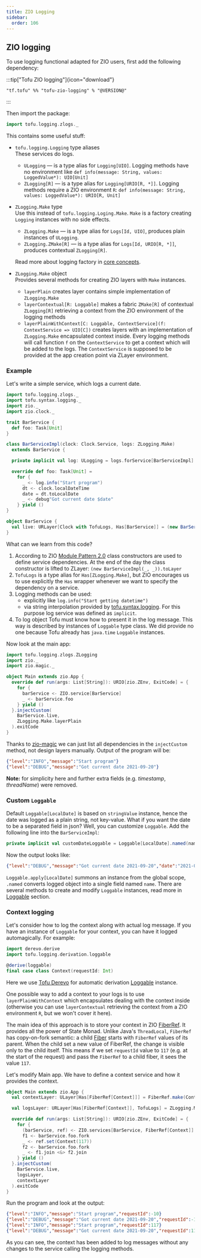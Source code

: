 ```yaml
---
title: ZIO Logging
sidebar:
  order: 106
---
```


## ZIO logging
To use logging functional adapted for ZIO users, first add the following dependency:

:::tip["Tofu ZIO logging"]{icon="download"}

```
"tf.tofu" %% "tofu-zio-logging" % "@VERSION@"
```
:::

Then import the package:
```scala
import tofu.logging.zlogs._
```
This contains some useful stuff:

* `tofu.logging.Logging` type aliases\
These services do logs.
  - `ULogging` — is a type alias for `Logging[UIO]`. Logging methods have no environment like 
  `def info(message: String, values: LoggedValue*): UIO[Unit]`
  - `ZLogging[R]` — is a type alias for `Logging[URIO[R, *]]`. Logging methods require a ZIO environment `R`:
  `def info(message: String, values: LoggedValue*): URIO[R, Unit]`
  

* `ZLogging.Make` type\
  Use this instead of `tofu.logging.Loging.Make`. `Make` is a factory creating `Logging` instances with no side effects.
  - `ZLogging.Make` — is a type alias for `Logs[Id, UIO]`, produces plain instances of `ULogging`.
  - `ZLogging.ZMake[R]` — is a type alias for `Logs[Id, URIO[R, *]]`, produces contextual `ZLogging[R]`.

  Read more about logging factory in [core concepts](/docs/logging/core-concepts).


* `ZLogging.Make` object\
Provides several methods for creating ZIO layers with `Make` instances.
  - `layerPlain` creates layer contains simple implementation of `ZLogging.Make`
  - `layerContextual[R: Loggable]` makes a fabric `ZMake[R]` of contextual `ZLogging[R]` retrieving a context from 
  the ZIO environment of the logging methods
  - `layerPlainWithContext[C: Loggable, ContextService](f: ContextService => UIO[C])` creates layers with an implementation 
  of `ZLogging.Make` encapsulated context inside. Every logging methods will call function `f` on the `ContextService` 
  to get a context which will be added to the logs. The `ContextService` is supposed to be provided at the app creation point 
  via ZLayer environment.

### Example
Let's write a simple service, which logs a current date. 
```scala
import tofu.logging.zlogs._
import tofu.syntax.logging._
import zio._
import zio.clock._

trait BarService {
  def foo: Task[Unit]
}

class BarServiceImpl(clock: Clock.Service, logs: ZLogging.Make)
  extends BarService {

  private implicit val log: ULogging = logs.forService[BarServiceImpl]

  override def foo: Task[Unit] =
    for {
      _ <- log.info("Start program")
      dt <- clock.localDateTime
      date = dt.toLocalDate
      _ <- debug"Got current date $date"
    } yield ()
}

object BarService {
  val live: URLayer[Clock with TofuLogs, Has[BarService]] = (new BarServiceImpl(_, _)).toLayer
}
```

What can we learn from this code?
1. According to ZIO [Module Pattern 2.0](https://zio.dev/1.x/datatypes/contextual/index#module-pattern-20) 
class constructors are used to define service dependencies. At the end of the day the class constructor
is lifted to ZLayer: `(new BarServiceImpl(_, _)).toLayer`
2. `TofuLogs` is a type alias for `Has[ZLogging.Make]`, but ZIO encourages us to use explicitly the `Has` wrapper 
whenever we want to specify the dependency on a service.
3. Logging methods can be used:
   * explicitly like `log.info("Start getting datetime")`
   * via string interpolation provided by [tofu.syntax.logging](/docs/logging/syntax). For this purpose 
   log service was defined as `implicit`.
4. To log object Tofu must know how to present it in the log message. This way is described by instances of `Loggable`
type class. We did provide no one because Tofu already has `java.time` `Loggable` instances.

Now look at the main app:
```scala
import tofu.logging.zlogs.ZLogging
import zio._
import zio.magic._

object Main extends zio.App {
  override def run(args: List[String]): URIO[zio.ZEnv, ExitCode] = {
    for {
      barService <- ZIO.service[BarService]
      _ <- barService.foo
    } yield ()
  }.injectCustom(
    BarService.live,
    ZLogging.Make.layerPlain
  ).exitCode
}
```
Thanks to [zio-magic](https://github.com/kitlangton/zio-magic/) we can just list all dependencies in 
the `injectCustom` method, not design layers manually. Output of the program will be:
```json lines
{"level":"INFO","message":"Start program"}
{"level":"DEBUG","message":"Got current date 2021-09-20"}
```
**Note:** for simplicity here and further extra fields (e.g. *timestamp*, *threadName*) were removed.

### Custom `Loggable`
Default `Loggable[LocalDate]` is based on `stringValue` instance, hence the date was logged as a plain string, not key-value. 
What if you want the date to be a separated field in json? Well, you can customize `Loggable`. Add the following line into the `BarServiceImpl`:
```scala
private implicit val customDateLoggable = Loggable[LocalDate].named(name="date")
```
Now the output looks like:
```json lines
{"level":"DEBUG","message":"Got current date 2021-09-20","date":"2021-09-20"}
```
`Loggable.apply[LocalDate]` summons an instance from the global scope, `.named` converts logged object into a single field named `name`.
There are several methods to create and modify `Loggable` instances, read more in [Loggable](/docs/logging/loggable) section.

### Context logging
Let's consider how to log the context along with actual log message. If you have an instance of `Loggable` for your context, 
you can have it logged automagically. For example:
```scala
import derevo.derive
import tofu.logging.derivation.loggable

@derive(loggable)
final case class Context(requestId: Int)
```
Here we use [Tofu Derevo](https://github.com/tofu-tf/derevo) for automatic derivation [Loggable](/docs/logging/loggable) instance.

One possible way to add a context to your logs is to use `layerPlainWithContext` which encapsulates dealing with the context inside
(otherwise you can use `layerContextual` retrieving the context from a ZIO environment `R`, but we won't cover it here).

The main idea of this approach is to store your context in ZIO [FiberRef](https://zio.dev/1.x/datatypes/fiber/fiberref). 
It provides all the power of State Monad. Unlike Java's `ThreadLocal`, `FiberRef` has copy-on-fork semantic: 
a child [Fiber](https://zio.dev/1.x/datatypes/fiber/fiber/) starts with `FiberRef` values of its parent.
When the child set a new value of FiberRef, the change is visible only to the child itself. This means if we set `requestId` value to `117`
(e.g. at the start of the request) and pass the `FiberRef` to a child fiber, it sees the value `117`.

Let's modify Main app.  We have to define a context service and how it provides the context. 
```scala
object Main extends zio.App {
  val contextLayer: ULayer[Has[FiberRef[Context]]] = FiberRef.make(Context(-10)).toLayer

  val logsLayer: URLayer[Has[FiberRef[Context]], TofuLogs] = ZLogging.Make.layerPlainWithContext(_.get)

  override def run(args: List[String]): URIO[zio.ZEnv, ExitCode] = {
    for {
      (barService, ref) <- ZIO.services[BarService, FiberRef[Context]]
      f1 <- barService.foo.fork
      _ <- ref.set(Context(117))
      f2 <- barService.foo.fork
      _ <- f1.join <&> f2.join
    } yield ()
  }.injectCustom(
    BarService.live,
    logsLayer,
    contextLayer
  ).exitCode
}
```
Run the program and look at the output:
```json lines
{"level":"INFO","message":"Start program","requestId":-10}
{"level":"DEBUG","message":"Got current date 2021-09-20","requestId":-10,"date":"2021-09-20"}
{"level":"INFO","message":"Start program","requestId":117}
{"level":"DEBUG","message":"Got current date 2021-09-20","requestId":117,"date":"2021-09-20"}
```
As you can see, the context has been added to log messages without any changes to the service calling the logging methods. 